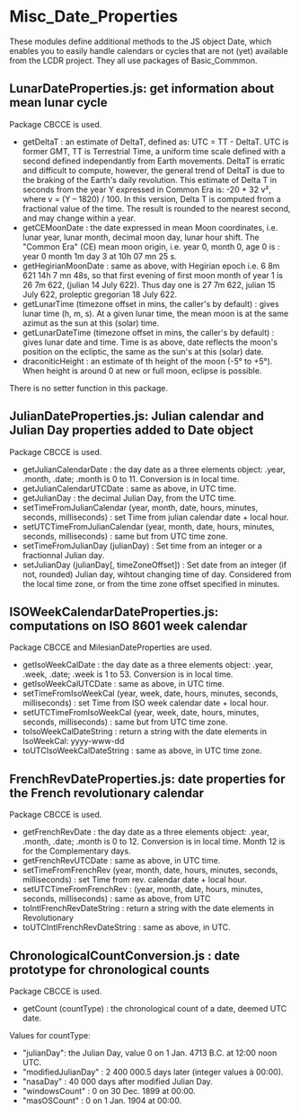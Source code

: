 # Misc_Date_Properties
These modules define additional methods to the JS object Date, 
which enables you to easily handle calendars or cycles that are not (yet) available from the LCDR project.
They all use packages of Basic_Commmon.

## LunarDateProperties.js: get information about mean lunar cycle
Package CBCCE is used.
* getDeltaT : an estimate of DeltaT, defined as: UTC = TT - DeltaT. UTC is former GMT, 
TT is Terrestrial Time, a uniform time scale defined with a second defined independantly from Earth movements.
DeltaT is erratic and difficult to compute, however, the general trend of DeltaT is due to the braking  of the Earth's daily revolution.
This estimate of Delta T in seconds from the year Y expressed in Common Era is: -20 + 32 v², where v = (Y – 1820) / 100. 
In this version, Delta T is computed from a fractional value of the time. 
The result is rounded to the nearest second, and may change within a year.
* getCEMoonDate : the date expressed in mean Moon coordinates, i.e. lunar year, lunar month, decimal moon day, lunar hour shift. 
The "Common Era" (CE) mean moon origin, i.e. year 0, month 0, age 0 is : year 0 month 1m day 3 at 10h 07 mn 25 s. 
* getHegirianMoonDate : same as above, with Hegirian epoch i.e. 6 8m 621 14h 7 mn 48s, 
so that first evening of first moon month of year 1 is 26 7m 622, (julian 14 July 622).
Thus day one is 27 7m 622, julian 15 July 622, proleptic gregorian 18 July 622.
* getLunarTime (timezone offset in mins, the caller's by default) : gives lunar time (h, m, s). 
At a given lunar time, the mean moon is at the same azimut as the sun at this (solar) time.
* getLunarDateTime (timezone offset in mins, the caller's by default) : gives lunar date and time.
Time is as above, date reflects the moon's position on the ecliptic, the same as the sun's at this (solar) date.
* draconiticHeight : an estimate of th height of the moon (-5° to +5°). When height is around 0 at new or full moon, eclipse is possible.

There is no setter function in this package.
  
## JulianDateProperties.js: Julian calendar and Julian Day properties added to Date object
Package CBCCE is used.
* getJulianCalendarDate : the day date as a three elements object: .year, .month, .date; .month is 0 to 11. Conversion is in local time.
* getJulianCalendarUTCDate : same as above, in UTC time.
* getJulianDay : the decimal Julian Day, from the UTC time.
* setTimeFromJulianCalendar (year, month, date, hours, minutes, seconds, milliseconds) : set Time from julian calendar date + local hour.
* setUTCTimeFromJulianCalendar (year, month, date, hours, minutes, seconds, milliseconds) : same but from UTC time zone.
* setTimeFromJulianDay (julianDay) : Set time from an integer or a fractionnal Julian day.
* setJulianDay (julianDay[, timeZoneOffset]) : Set date from an integer (if not, rounded) Julian day, wihtout changing time of day. Considered from the local time zone, or from the time zone offset specified in minutes.

## ISOWeekCalendarDateProperties.js: computations on ISO 8601 week calendar
Package CBCCE and MilesianDateProperties are used.
* getIsoWeekCalDate : the day date as a three elements object: .year, .week, .date; .week is 1 to 53. Conversion is in local time.
* getIsoWeekCalUTCDate : same as above, in UTC time.
* setTimeFromIsoWeekCal (year, week, date, hours, minutes, seconds, milliseconds) : set Time from ISO week calendar date + local hour.
* setUTCTimeFromIsoWeekCal (year, week, date, hours, minutes, seconds, milliseconds) : same but from UTC time zone.
* toIsoWeekCalDateString : return a string with the date elements in IsoWeekCal: yyyy-www-dd
* toUTCIsoWeekCalDateString : same as above, in UTC time zone.

## FrenchRevDateProperties.js: date properties for the French revolutionary calendar
Package CBCCE is used.
* getFrenchRevDate : the day date as a three elements object: .year, .month, .date; .month is 0 to 12. Conversion is in local time.
Month 12 is for the Complementary days.
* getFrenchRevUTCDate :  same as above, in UTC time.
* setTimeFromFrenchRev (year, month, date, hours, minutes, seconds, milliseconds) : set Time from rev. calendar date + local hour.
* setUTCTimeFromFrenchRev : (year, month, date, hours, minutes, seconds, milliseconds) : same as above, from UTC
* toIntlFrenchRevDateString : return a string with the date elements in Revolutionary
* toUTCIntlFrenchRevDateString : same as above, in UTC.

## ChronologicalCountConversion.js : date prototype for chronological counts
Package CBCCE is used.
* getCount (countType) : the chronological count of a date, deemed UTC date.

Values for countType:
* "julianDay": the Julian Day, value 0 on 1 Jan. 4713 B.C. at 12:00 noon UTC.
* "modifiedJulianDay" : 2 400 000.5 days later (integer values à 00:00).
* "nasaDay" : 40 000 days after modified Julian Day.
* "windowsCount" : 0 on 30 Dec. 1899 at 00:00.
* "masOSCount" : 0 on 1 Jan. 1904 at 00:00.


